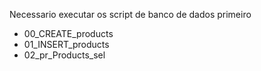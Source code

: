 Necessario executar os script de banco de dados primeiro
- 00_CREATE_products
- 01_INSERT_products
- 02_pr_Products_sel
